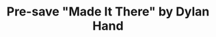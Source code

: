 ---
title: Pre-save "Made It There" by Dylan Hand
image: '/assets/img/optimized/made-it-there-cover.jpg'
permalink: /made-it-there
redirect_to: https://distrokid.com/hyperfollow/dylanhand/made-it-there
---